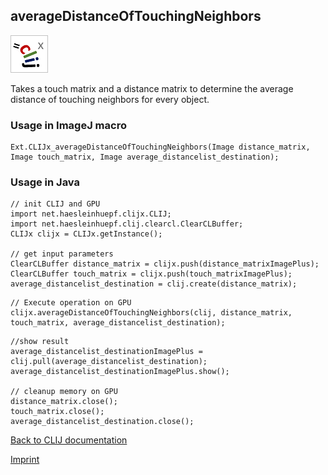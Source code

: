 ## averageDistanceOfTouchingNeighbors
![Image](images/mini_clijx_logo.png)

Takes a touch matrix and a distance matrix to determine the average distance of touching neighbors for every object.

### Usage in ImageJ macro
```
Ext.CLIJx_averageDistanceOfTouchingNeighbors(Image distance_matrix, Image touch_matrix, Image average_distancelist_destination);
```


### Usage in Java
```
// init CLIJ and GPU
import net.haesleinhuepf.clijx.CLIJ;
import net.haesleinhuepf.clij.clearcl.ClearCLBuffer;
CLIJx clijx = CLIJx.getInstance();

// get input parameters
ClearCLBuffer distance_matrix = clijx.push(distance_matrixImagePlus);
ClearCLBuffer touch_matrix = clijx.push(touch_matrixImagePlus);
average_distancelist_destination = clij.create(distance_matrix);
```

```
// Execute operation on GPU
clijx.averageDistanceOfTouchingNeighbors(clij, distance_matrix, touch_matrix, average_distancelist_destination);
```

```
//show result
average_distancelist_destinationImagePlus = clij.pull(average_distancelist_destination);
average_distancelist_destinationImagePlus.show();

// cleanup memory on GPU
distance_matrix.close();
touch_matrix.close();
average_distancelist_destination.close();
```


[Back to CLIJ documentation](https://clij.github.io/)

[Imprint](https://clij.github.io/imprint)
